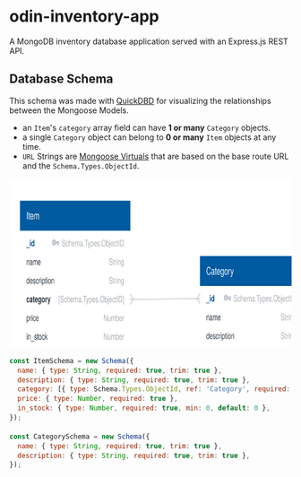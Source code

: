 # odin-inventory-app

A MongoDB inventory database application served with an Express.js REST API.

## Database Schema

This schema was made with [QuickDBD](https://www.quickdatabasediagrams.com/) for visualizing the relationships between the Mongoose Models.

- an `Item`'s `category` array field can have **1 or many** `Category` objects.
- a single `Category` object can belong to **0 or many** `Item` objects at any time.
- `URL` Strings are [Mongoose Virtuals](https://mongoosejs.com/docs/tutorials/virtuals.html) that are based on the base route URL and the `Schema.Types.ObjectId`.

<img src="./docs/diagram-schema.svg" width="100%" height="300px" />

```js
const ItemSchema = new Schema({
  name: { type: String, required: true, trim: true },
  description: { type: String, required: true, trim: true },
  category: [{ type: Schema.Types.ObjectId, ref: 'Category', required: true }],
  price: { type: Number, required: true },
  in_stock: { type: Number, required: true, min: 0, default: 0 },
});

const CategorySchema = new Schema({
  name: { type: String, required: true, trim: true },
  description: { type: String, required: true, trim: true },
});
```
